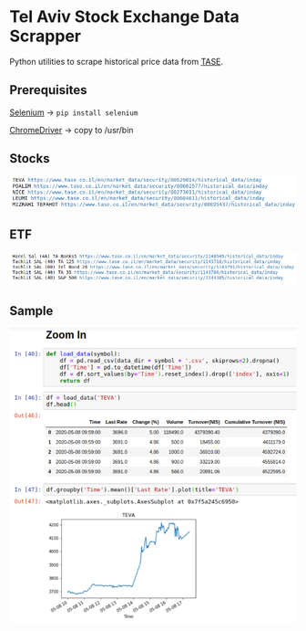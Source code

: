 # Tel Aviv Stock Exchange Data Scrapper
Python utilities to scrape historical price data from [TASE](https://www.tase.co.il/).

## Prerequisites

[Selenium](https://www.selenium.dev/) -> ``` pip install selenium ```

[ChromeDriver](https://chromedriver.chromium.org/) -> copy to /usr/bin

## Stocks

![Stocks](/Pics/Stocks.png)

## ETF

![ETF](/Pics/ETF.png)

## Sample

![Plot](/Pics/Plot.png)
